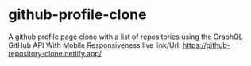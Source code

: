# github-profile-clone
A github profile page clone with a list of repositories using the GraphQL GitHub API
With Mobile Responsiveness
live link/Url: https://github-repository-clone.netlify.app/
